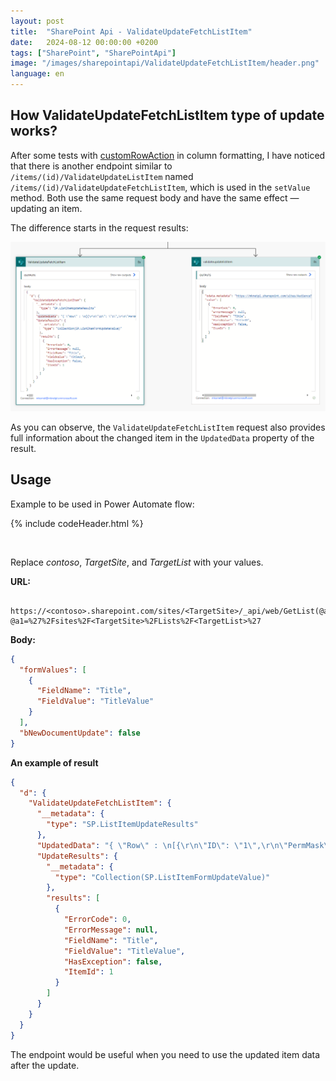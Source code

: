 ```yaml
---
layout: post
title:  "SharePoint Api - ValidateUpdateFetchListItem"
date:   2024-08-12 00:00:00 +0200
tags: ["SharePoint", "SharePointApi"]
image: "/images/sharepointapi/ValidateUpdateFetchListItem/header.png"
language: en
---
```


## How ValidateUpdateFetchListItem type of update works?

After some tests with [customRowAction](https://learn.microsoft.com/en-us/sharepoint/dev/declarative-customization/formatting-syntax-reference#customrowaction) in column formatting, I have noticed that there is another endpoint similar to `/items/(id)/ValidateUpdateListItem` named `/items/(id)/ValidateUpdateFetchListItem`, which is used in the `setValue` method. Both use the same request body and have the same effect — updating an item.

The difference starts in the request results:

![Calls Comparison](/images/sharepointapi/ValidateUpdateFetchListItem/CallsComparison.png)


As you can observe, the `ValidateUpdateFetchListItem` request also provides full information about the changed item in the `UpdatedData` property of the result.

## Usage

Example to be used in Power Automate flow: 

  {% include codeHeader.html %}
<div class="powerAutomateCode" style="display:none">
{"id":"a0f2c2c7-e8b6-42ad-bcf7-d6694fab1e58","brandColor":"#036C70","connectionReferences":{"shared_sharepointonline":{"connection":{"id":"/providers/Microsoft.PowerApps/apis/shared_sharepointonline/connections/ec614f7d51d84ccdb6ad7756232951f9"}}},"connectorDisplayName":"SharePoint","icon":"https://connectoricons-prod.azureedge.net/u/jayawan/releases/v1.0.1697/1.0.1697.3786/sharepointonline/icon.png","isTrigger":false,"operationName":"ValidateUpdateFetchListItem","operationDefinition":{"type":"OpenApiConnection","inputs":{"host":{"connectionName":"shared_sharepointonline","operationId":"HttpRequest","apiId":"/providers/Microsoft.PowerApps/apis/shared_sharepointonline"},"parameters":{"dataset":"https://contoso.sharepoint.com/sites/sitename","parameters/method":"POST","parameters/uri":"_api/web/GetList(@a1)/items(@a2)/ValidateUpdateFetchListItem()?@a1='%2Fsites%2Fsitename%2FLists%2FListName'&@a2=1 ","parameters/headers":{"accept":"application/json;odata=verbose","content-type":"application/json;odata=verbose;charset=utf-8"},"parameters/body":"\r\n\r\n{\r\n  \"formValues\": [\n    {\n      \"FieldName\": \"Title\",\n      \"FieldValue\": \"TitleValue\"\n    }\n  ],\n  \"bNewDocumentUpdate\": false\n}\n\r\n"},"authentication":{"type":"Raw","value":"@json(decodeBase64(triggerOutputs().headers['X-MS-APIM-Tokens']))['$ConnectionKey']"}},"runAfter":{}}}
</div>

<br/>

Replace *contoso*, *TargetSite*, and *TargetList* with your values.

**URL:**

```
 https://<contoso>.sharepoint.com/sites/<TargetSite>/_api/web/GetList(@a1)/ValidateUpdateFetchListItem()?@a1=%27%2Fsites%2F<TargetSite>%2FLists%2F<TargetList>%27
```

**Body:**

```json
{
  "formValues": [
    {
      "FieldName": "Title",
      "FieldValue": "TitleValue"
    }
  ],
  "bNewDocumentUpdate": false
}
```


**An example of result**
```json
{
  "d": {
    "ValidateUpdateFetchListItem": {
      "__metadata": {
        "type": "SP.ListItemUpdateResults"
      },
      "UpdatedData": "{ \"Row\" : \n[{\r\n\"ID\": \"1\",\r\n\"PermMask\": \"0x7ffffffffffbffff\",\r\n\"FSObjType\": \"0\",\r\n\"UniqueId\": \"{1556EB05-0135-469F-8170-48C9802EAA1F}\",\r\n\"Title\": \"TitleValue\",\r\n\"FileLeafRef\": \"1_.000\",\r\n\"FileLeafRef.Name\": \"1_\",\r\n\"FileLeafRef.Suffix\": \"000\",\r\n\"Created_x0020_Date\": \"1;#2024-07-29 10:21:59\",\r\n\"Created_x0020_Date.\": \"2024-07-29T17:21:59Z\",\r\n\"Created_x0020_Date.ifnew\": \"1\",\r\n\"FileRef\": \"\\u002fsites\\u002fSiteName\\u002fLists\\u002fListName\\u002f1_.000\",\r\n\"FileRef.urlencode\": \"%2Fsites%2FSiteName%2FLists%2FListName%2F1%5F%2E000\",\r\n\"FileRef.urlencodeasurl\": \"\\u002fsites\\u002fSiteName\\u002fLists\\u002fListName\\u002f1_.000\",\r\n\"FileRef.urlencoding\": \"\\u002fsites\\u002fSiteName\\u002fLists\\u002fListName\\u002f1_.000\",\r\n\"FileRef.scriptencodeasurl\": \"\\\\u002fsites\\\\u002fSiteName\\\\u002fLists\\\\u002fListName\\\\u002f1_.000\",\r\n\"File_x0020_Type\": \"\",\r\n\"HTML_x0020_File_x0020_Type.File_x0020_Type.mapall\": \"icgen.gif|||\",\r\n\"HTML_x0020_File_x0020_Type.File_x0020_Type.mapcon\": \"\",\r\n\"HTML_x0020_File_x0020_Type.File_x0020_Type.mapico\": \"icgen.gif\",\r\n\"ContentTypeId\": \"0x0100C6346114FCBA5642B737CFEF36E87277005CB6464EE82D9F4190824DA0F156AFD0\",\r\n\"TestColumn2\": \"\",\r\n\"TestColumn\": \"\",\r\n\"ItemChildCount\": \"0\",\r\n\"FolderChildCount\": \"0\",\r\n\"ScopeId\": \"{AC3A9953-2893-4E7E-835E-6C17F9D7B41D}\",\r\n\"owshiddenversion\": \"3\",\r\n\"Restricted\": \"\"\r\n}\r\n],\"FirstRow\" : 1,\r\n\"FolderPermissions\" : \"0x7ffffffffffbffff\"\r\n,\"LastRow\" : 1,\r\n\"RowLimit\" : 30\r\n,\"FilterLink\" : \"?\"\n,\"ForceNoHierarchy\" : \"1\"\n,\"HierarchyHasIndention\" : \"\"\n,\"CurrentFolderPrincipalCount\" : \"0\"\n,\"CurrentFolderSpItemUrl\" : \"\"\n\n}",
      "UpdateResults": {
        "__metadata": {
          "type": "Collection(SP.ListItemFormUpdateValue)"
        },
        "results": [
          {
            "ErrorCode": 0,
            "ErrorMessage": null,
            "FieldName": "Title",
            "FieldValue": "TitleValue",
            "HasException": false,
            "ItemId": 1
          }
        ]
      }
    }
  }
}
```

The endpoint would be useful when you need to use the updated item data after the update.